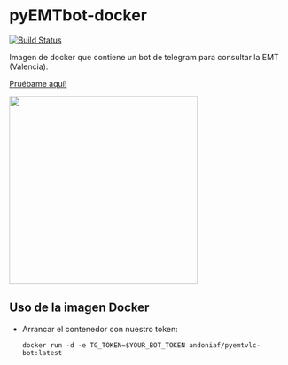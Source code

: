 # pyEMTbot-docker
[![Build Status](https://travis-ci.org/andoniaf/pyemtvlc-bot.svg?branch=master)](https://travis-ci.org/andoniaf/pyemtvlc-bot)

Imagen de docker que contiene un bot de telegram para consultar la EMT (Valencia).

[Pruébame aquí!](https://telegram.me/emtvlcbot)

<img src="https://raw.githubusercontent.com/andoniaf/pyemtvlc-bot/master/imgs/demo_bot02.jpg" width="340" >

## Uso de la imagen Docker
- Arrancar el contenedor con nuestro token:
  ```
  docker run -d -e TG_TOKEN=$YOUR_BOT_TOKEN andoniaf/pyemtvlc-bot:latest
  ```
